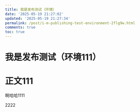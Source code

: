 ```yaml
---
title: 我是发布测试（环境）
date: '2025-05-19 21:27:02'
updated: '2025-05-19 21:27:34'
permalink: /post/i-m-publishing-test-environment-2flg9w.html
comments: true
toc: true
---
```




# 我是发布测试（环境111）

# 正文111

啊哈哈1111

2222
